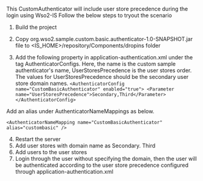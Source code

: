 This CustomAuthenticator will include user store precedence during the login using Wso2-IS
Follow the below steps to tryout the scenario

1. Build the project

2. Copy org.wso2.sample.custom.basic.authenticator-1.0-SNAPSHOT.jar file to <IS_HOME>/repository/Components/dropins folder

3. Add the following property in application-authentication.xml under the tag AuthenticatorConfigs. Here, the name is the custom sample authenticator's name, UserStoresPrecedence is the user stores order. The values for UserStoresPrecedence should be the secondary user store domain names.
`<AuthenticatorConfig name="CustomBasicAuthenticator" enabled="true"> <Parameter name="UserStoresPrecedence">Secondary,Third</Parameter> </AuthenticatorConfig>`

 Add an alias under AuthenticatorNameMappings as below.
 
`<AuthenticatorNameMapping name="CustomBasicAuthenticator" alias="custombasic" />`

4. Restart the server
5. Add user stores with domain name as Secondary. Third
6. Add users to the user stores
7. Login through the user without specifying the domain, then the user will be authenticated according to the user store precedence configured through application-authentication.xml

